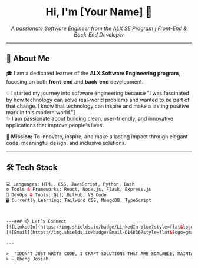 <!-- Profile README Start -->

<h1 align="center">Hi, I'm [Your Name] 👋</h1>
<p align="center">
  <em>A passionate Software Engineer from the ALX SE Program | Front-End & Back-End Developer</em>
</p>

---

## 🚀 About Me

🎓 I am a dedicated learner of the **ALX Software Engineering program**, focusing on both **front-end** and **back-end** development.

💡 I started my journey into software engineering because "I was fascinated by how technology can solve real-world problems and wanted to be part of that change. I  know that technology can inspire and make a lasting positive mark in this modern world."]  
✨ I am passionate about building clean, user-friendly, and innovative applications that improve people's lives.

🎯 **Mission:** To innovate, inspire, and make a lasting impact through elegant code, meaningful design, and inclusive solutions.

---

## 🛠️ Tech Stack

```html
💻 Languages: HTML, CSS, JavaScript, Python, Bash  
⚙️ Tools & Frameworks: React, Node.js, Flask, Express.js  
🧰 DevOps & Tools: Git, GitHub, VS Code  
🖥️ Currently Learning: Tailwind CSS, MongoDB, TypeScript  



---### 📫 Let’s Connect
[![LinkedIn](https://img.shields.io/badge/LinkedIn-blue?style=flat&logo=linkedin&logoColor=white)](https://www.linkedin.com/in/www.linkedin.com/in/obeng-josiah)
[![Email](https://img.shields.io/badge/Email-D14836?style=flat&logo=gmail&logoColor=white)](mailto:josiahobeng87@email.com)

---

> _"IDON'T JUST WRITE CODE, I CRAFT SOLUTIONS THAT ARE SCALABLE, MAINTAINABLE, AND HUMAN-CENTERED ."_  
> — Obeng Josiah


